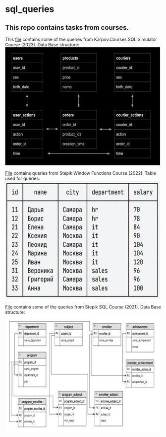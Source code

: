 # sql_queries

## This repo contains tasks from courses.

This [file](https://github.com/migaripov/sql_queries/blob/main/simulator.sql) contains some of the queries from Karpov.Courses SQL Simulator Course (2023).
Data Base structure:
<img src="https://github.com/migaripov/sql_queries/blob/main/images/karpov.jpg" alt= “” width=500 height=380>

[File](https://github.com/migaripov/sql_queries/blob/main/window_func.sql) contains queries from Stepik Window Functions Course (2022).
Table used for queries:
<img src="https://github.com/migaripov/sql_queries/blob/main/images/employees.JPG" alt= “” width=500 height=380>

[File](https://github.com/migaripov/sql_queries/blob/main/enrolment.sql) contains some of the queries from Stepik SQL Course (2021).
Data Base structure:
<img src="https://github.com/migaripov/sql_queries/blob/main/images/enrolment.jpg" alt= “” width=500 height=380>
